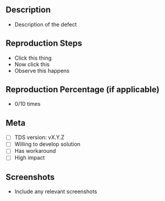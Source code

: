 ## Description

- Description of the defect 

## Reproduction Steps

- Click this thing
- Now click this
- Observe this happens

## Reproduction Percentage (if applicable)

- 0/10 times

## Meta

- [ ] TDS version: vX.Y.Z
- [ ] Willing to develop solution
- [ ] Has workaround
- [ ] High impact

## Screenshots

- Include any relevant screenshots
